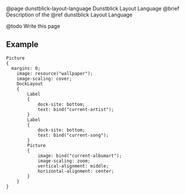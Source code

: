 @page dunstblick-layout-language Dunstblick Layout Language
@brief Description of the @ref dunstblick Layout Language

@todo Write this page

## Example

```dll
Picture
{
  margins: 0;
	image: resource("wallpaper");
	image-scaling: cover;
	DockLayout
	{
		Label
		{
			dock-site: bottom;
			text: bind("current-artist"); 
		}
		Label
		{
			dock-site: bottom;
			text: bind("current-song");
		}
		Picture
		{
			image: bind("current-albumart");
			image-scaling: zoom;
			vertical-alignment: middle;
			horizontal-alignment: center;
		}
	}
}
```